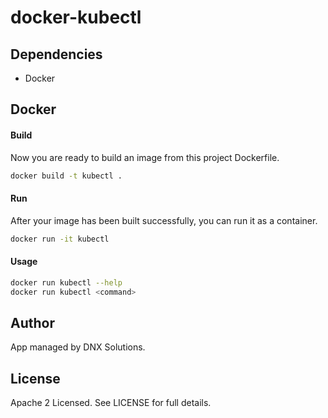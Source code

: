 # docker-kubectl


## Dependencies
- Docker

## Docker

#### Build
Now you are ready to build an image from this project Dockerfile.
```bash
docker build -t kubectl .
```

#### Run

After your image has been built successfully, you can run it as a container.

```bash
docker run -it kubectl
```

#### Usage

```bash
docker run kubectl --help
docker run kubectl <command>
```

## Author
App managed by DNX Solutions.

## License
Apache 2 Licensed. See LICENSE for full details.